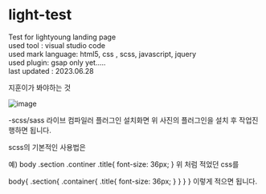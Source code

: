 # light-test

Test for lightyoung landing page <br />
used tool : visual studio code<br />
used mark language: html5, css , scss, javascript, jquery<br />
used plugin: gsap only yet..... <br />
last updated : 2023.06.28<br />

지훈이가 봐야하는 것

![image](https://github.com/NAM9184/light-test/assets/106583320/3c7a9026-be55-4290-8f49-00e5b4f9b263)

-scss/sass 라이브 컴파일러 플러그인 설치화면
위 사진의 플러그인을 설치 후 작업진행하면 됩니다.

scss의 기본적인 사용법은 

예) body .section .continer .title{ 
  font-size: 36px;
}
위 처럼 적었던 css를

body{
  .section{
    .container{
      .title{
        font-size: 36px;
      }
    }
  }
}
이렇게 적으면 됩니다.
